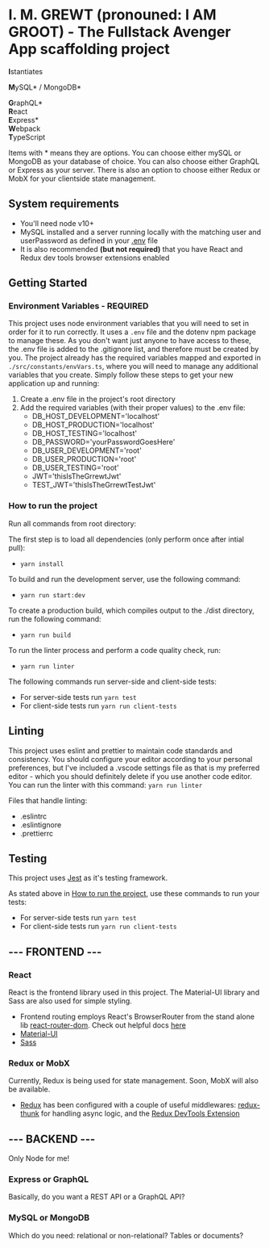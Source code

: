 # I. M. GREWT (pronouned: I AM GROOT) - The Fullstack Avenger App scaffolding project

**I**stantiates

**M**ySQL* / MongoDB*

**G**raphQL*  
**R**eact  
**E**xpress*  
**W**ebpack  
**T**ypeScript

Items with \* means they are options. You can choose either mySQL or MongoDB as your database of choice. You can also choose either GraphQL or Express as your server. There is also an option to choose either Redux or MobX for your clientside state management.

## System requirements

- You'll need node v10+
- MySQL installed and a server running locally with the matching user and userPassword as defined in your [.env](###-Environment-Variables---REQUIRED) file
- It is also recommended **(but not required)** that you have React and Redux dev tools browser extensions enabled

## Getting Started

### Environment Variables - REQUIRED

This project uses node environment variables that you will need to set in order for it to run correctly. It uses a `.env` file and the dotenv npm package to manage these. As you don't want just anyone to have access to these, the .env file is added to the .gitignore list, and therefore must be created by you. The project already has the required variables mapped and exported in `./src/constants/envVars.ts`, where you will need to manage any additional variables that you create. Simply follow these steps to get your new application up and running:

1. Create a .env file in the project's root directory
2. Add the required variables (with their proper values) to the .env file:
   - DB_HOST_DEVELOPMENT='localhost'
   - DB_HOST_PRODUCTION='localhost'
   - DB_HOST_TESTING='localhost'
   - DB_PASSWORD='yourPasswordGoesHere'
   - DB_USER_DEVELOPMENT='root'
   - DB_USER_PRODUCTION='root'
   - DB_USER_TESTING='root'
   - JWT='thisIsTheGrrewtJwt'
   - TEST_JWT='thisIsTheGrrewtTestJwt'

### How to run the project

Run all commands from root directory:

The first step is to load all dependencies (only perform once after intial pull):

- `yarn install`

To build and run the development server, use the following command:

- `yarn run start:dev`

To create a production build, which compiles output to the ./dist directory, run the following command:

- `yarn run build`

To run the linter process and perform a code quality check, run:

- `yarn run linter`

The following commands run server-side and client-side tests:

- For server-side tests run `yarn test`
- For client-side tests run `yarn run client-tests`

## Linting

This project uses eslint and prettier to maintain code standards and consistency. You should configure your editor according to your personal preferences, but I've included a .vscode settings file as that is my preferred editor - which you should definitely delete if you use another code editor. You can run the linter with this command: `yarn run linter`

Files that handle linting:

- .eslintrc
- .eslintignore
- .prettierrc

## Testing

This project uses [Jest](https://jestjs.io/) as it's testing framework.

As stated above in [How to run the project](##How-to-run-the-project), use these commands to run your tests:

- For server-side tests run `yarn test`
- For client-side tests run `yarn run client-tests`

## --- FRONTEND ---

### React

React is the frontend library used in this project. The Material-UI library and Sass are also used for simple styling.

- Frontend routing employs React's BrowserRouter from the stand alone lib [react-router-dom](https://www.npmjs.com/package/react-router-dom). Check out helpful docs [here](https://reacttraining.com/react-router/web/guides/quick-start)
- [Material-UI](https://material-ui.com/)
- [Sass](https://sass-lang.com/)

### Redux or MobX

Currently, Redux is being used for state management. Soon, MobX will also be available.

- [Redux](https://redux.js.org/) has been configured with a couple of useful middlewares: [redux-thunk](https://github.com/reduxjs/redux-thunk) for handling async logic, and the [Redux DevTools Extension](http://extension.remotedev.io/)

## --- BACKEND ---

Only Node for me!

### Express or GraphQL

Basically, do you want a REST API or a GraphQL API?

### MySQL or MongoDB

Which do you need: relational or non-relational? Tables or documents?
